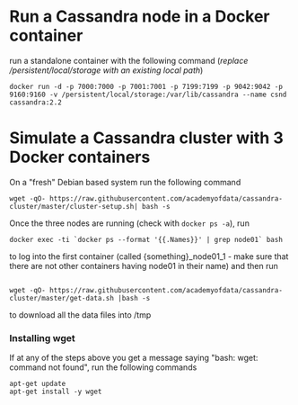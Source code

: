 # Run a Cassandra node in a Docker container
run a standalone container with the following command (_replace /persistent/local/storage with an existing local path_)

```
docker run -d -p 7000:7000 -p 7001:7001 -p 7199:7199 -p 9042:9042 -p 9160:9160 -v /persistent/local/storage:/var/lib/cassandra --name csnd cassandra:2.2
```

# Simulate a Cassandra cluster with 3 Docker containers

On a "fresh" Debian based system run the following command

```
wget -qO- https://raw.githubusercontent.com/academyofdata/cassandra-cluster/master/cluster-setup.sh| bash -s
```

Once the three nodes are running (check with ```docker ps -a```), run 

```
docker exec -ti `docker ps --format '{{.Names}}' | grep node01` bash
```
to log into the first container (called {something}_node01_1 - make sure that there are not other containers having node01 in their name) and then run 
```

wget -qO- https://raw.githubusercontent.com/academyofdata/cassandra-cluster/master/get-data.sh |bash -s
```
to download all the data files into /tmp


### Installing wget

If  at any of the steps above you get a message saying "bash: wget: command not found", run the following commands

```
apt-get update
apt-get install -y wget
```
